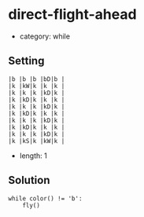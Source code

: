 # direct-flight-ahead
- category: while

## Setting

```
|b |b |b |bD|b |
|k |kW|k |k |k |
|k |k |k |kD|k |
|k |kD|k |k |k |
|k |k |k |kD|k |
|k |kD|k |k |k |
|k |k |k |kD|k |
|k |kD|k |k |k |
|k |k |k |kD|k |
|k |kS|k |kW|k |
```

- length: 1

## Solution

```
while color() != 'b':
    fly()
```
